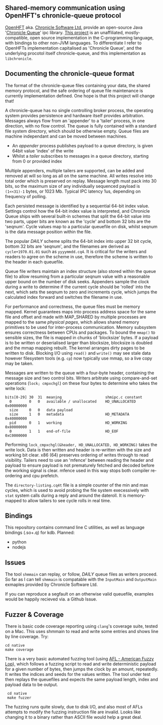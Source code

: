 
## Shared-memory communication using OpenHFT's chronicle-queue protocol

[OpenHFT](https://github.com/OpenHFT) aka. [Chronicle Software Ltd.](https://chronicle.software/) provide an open-source Java '[Chronicle Queue](https://github.com/OpenHFT/Chronicle-Queue)' ipc library. [This project](https://github.com/TeaEngineering/libchronicle) is an unaffiliated, mostly-compatible, open source implementation in the C-programming language, with bindings to other non-JVM languages. To differentiate I refer to OpenHFTs implementation capitalised as 'Chronicle Queue', and the underlying procotol itself chronicle-queue, and this implementation as `libchronicle`.

## Documenting the chronicle-queue format
The format of the chronicle-queue files containing your data, the shared memory protocol, and the safe ordering of queue file maintenance is currently implementation defined. One hope is that this project will change that!

A chronicle-queue has no single controlling broker process, the operating system provides persistence and hardware itself provides arbitration. Messages always flow from an 'appender' to a 'tailer' process, in one direction, with no flow control. The queue is fully contained with a standard file system directory, which should be otherwise empty. Queue files are machine independant and can be moved between machines.

* An _appender_ process publishes payload to a queue directory, is given 64bit value 'index' of the write
* Whilst a _tailer_ subscribes to messages in a queue directory, starting from 0 or provided index

Multiple appenders, multiple tailers are supported, can be added and removed at will so long as all on
the same machine. All writes resolve into total order which is preserved on replay. Message length must
pack into 30 bits, so the maximum size of any individually sequenced payload is `(1<<31)-1` bytes, or 1023 Mb. Typical IPC latency 1us, depending on frequency of polling.

Each persisted message is identified by a sequential 64-bit index value. Settings control how the 64-bit index value is interpreted, and Chronicle Queue ships with several built-in schemes that split the 64-bit value into two parts, upper bits are known as the 'cycle' and bottom 32 bits are the 'seqnum'. Cycle values map to a particular queuefile on disk, whilst seqnum is the data message position within the file.

The popular _DAILY_ scheme splits the 64-bit index into upper 32 bit cycle, bottom 32 bits are 'seqnum', and the filenames are derived as  `cycle+1970.01.01` such as `yyyymmdd.cq4`. It is critical for the writers and readers to agree on the scheme in use, therefore the scheme is written to the header in each queuefile.

Queue file writers maintain an index structure (also stored within the queue file) to allow resuming from a
particular seqnum value with a reasonable upper bound on the number of disk seeks. Appenders
sample the clock during a write to determine if the current cycle should be 'rolled' into the
next, which sets the seqnum to zero and increments cycle, which jumps the calculated index forward and switches the filename in use.

For performance and correctness, the queue files must be memory mapped. Kernel guarantees
maps into process address space for the same file and offset and made with MAP_SHARED by
multiple processes are mapped to the same _physical pages_, which allows shared memory primitives to be used for inter-process communication.
Memory subsystem ensures correctness between CPUs and packages. To bound the `mmap()` to sensible
sizes, the file is mapped in chunks of 'blocksize' bytes. If a payload is to be written or
deserialised larger than blocksize, blocksize is doubled and the mmap mapping rebuilt. The kernel arranges
dirty pages to be written to disk. Blocking I/O using `read()` and `write()` may see stale data
however filesystem tools (e.g. `cp`) now typically use mmap, so a live copy may be taken.

Messages are written to the queue with a four-byte header, containing the message size and two control
bits. Writers arbitrate using compare-and-set operations (`lock; cmpxchgl`) on these four bytes to
determine who takes the write lock:

    bits[0-29] 30  31  meaning                    shmipc.c constant
      0        0   0   available / unallocated    HD_UNALLOCATED 0x00000000
      size     0   0   data payload
      size     1   0   metadata                   HD_METADATA    0x40000000
      pid      0   1   working                    HD_WORKING     0x80000000
      0        1   1   end-of-file                HD_EOF         0xC0000000

Performing `lock_cmpxchgl(&header, HD_UNALLOCATED, HD_WORKING)` takes the write lock. Data is then
written and header is re-written with the size and working bit clear. x86 (64) preserves ordering
of writes through to read visibility. Tailers need to use an 'mfence' between reading the header
and payload to ensure payload is not prematurely fetched and decoded before the working signal
is clear. mfence used in this way stops both compiler re-ordering and cpu prefetch.

The `directory-listing.cq4t` file is a simple counter of the min and max cycles, which is used
to avoid probing the file system execessively with `stat` system calls during a reply and around the dateroll. It is memory-mapped to
allow tailers to see cycle rolls in real time.

## Bindings

This repository contains command line C utilities, as well as language bindings (.so+.q) for kdb.
Planned:
- python
- nodejs

## Issues
The tool `shmmain` can replay, or follow, _DAILY_ queue files as writers proceed. So far as I can tell `shmmain` is compatable with the `InputMain` and `OutputMain` exmaples provided by Chronicle Software Ltd.

If you can reproduce a segfault on an otherwise valid queuefile, examples would be happily recieved via. a Github Issue.

## Fuzzer & Coverage
There is basic code coverage reporting using `clang`'s coverage suite, tested on a Mac. This uses shmmain to read and write some entries and shows line by line coverage. Try:

    cd native
    make coverage

There is a very basic automated fuzzing tool (using [AFL - American Fuzzy Lop](http://lcamtuf.coredump.cx/afl/)), which follows a fuzzing script to read and write deterministic payload for a given number of bytes, then jumps the clock by an  amount, repeatedly. It writes the indices and seeds for the values written. The tool under test then replays the queuefiles and expects the same payload length, index and payload data to be output.

     cd native
     make fuzzer

The fuzzing runs quite slowly, due to disk I/O, and also most of AFLs attempts to modify the fuzzing instruction file are invalid. Looks like changing it to a binary rather than ASCII file would help a great deal.

